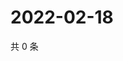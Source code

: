 # 2022-02-18

共 0 条

<!-- BEGIN WEIBO -->
<!-- 最后更新时间 Fri Feb 18 2022 15:13:59 GMT+0800 (China Standard Time) -->

<!-- END WEIBO -->
